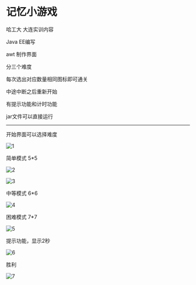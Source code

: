 # 记忆小游戏

哈工大 大连实训内容

Java EE编写

awt 制作界面

分三个难度

每次选出对应数量相同图标即可通关

中途中断之后重新开始

有提示功能和计时功能

jar文件可以直接运行

***

开始界面可以选择难度

![1](示例\1.png)

简单模式 5*5

![2](示例\2.png)

![3](示例\3.png)

中等模式 6*6

![4](示例\4.png)

困难模式 7*7

![5](示例\5.png)

提示功能，显示2秒

![6](示例\6.png)

胜利

![7](示例\7.png)